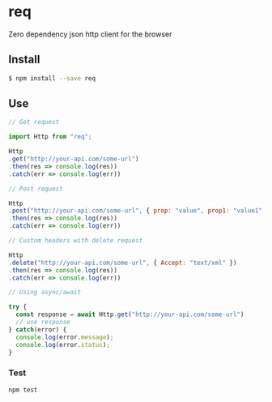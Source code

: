 # req

Zero dependency json http client for the browser

## Install

```bash
$ npm install --save req
```

## Use

```javascript
// Get request

import Http from "req";

Http
.get("http://your-api.com/some-url")
.then(res => console.log(res))
.catch(err => console.log(err))
```

```javascript
// Post request

Http
.post("http://your-api.com/some-url", { prop: "value", prop1: "value1", prop2: "value2" })
.then(res => console.log(res))
.catch(err => console.log(err))
```

```javascript
// Custom headers with delete request

Http
.delete("http://your-api.com/some-url", { Accept: "text/xml" })
.then(res => console.log(res))
.catch(err => console.log(err))
```

```javascript
// Using async/await

try {
  const response = await Http.get("http://your-api.com/some-url")
  // use response
} catch(error) {
  console.log(error.message);
  console.log(error.status);
}
```

### Test
```bash
npm test
```
